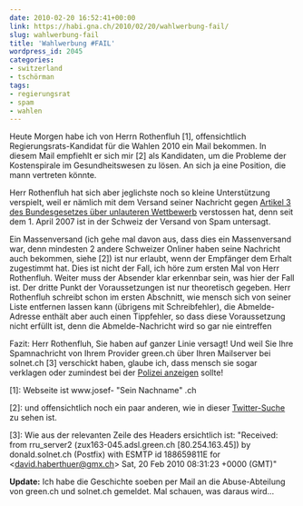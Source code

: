 ```yaml
---
date: 2010-02-20 16:52:41+00:00
link: https://habi.gna.ch/2010/02/20/wahlwerbung-fail/
slug: wahlwerbung-fail
title: 'Wahlwerbung #FAIL'
wordpress_id: 2045
categories:
- switzerland
- tschörman
tags:
- regierungsrat
- spam
- wahlen
---
```



Heute Morgen habe ich von Herrn Rothenfluh [1], offensichtlich Regierungsrats-Kandidat für die Wahlen 2010 ein Mail bekommen.
In diesem Mail empfiehlt er sich mir [2] als Kandidaten, um die Probleme der Kostenspirale im Gesundheitswesen zu lösen.
An sich ja eine Position, die mann vertreten könnte.

Herr Rothenfluh hat sich aber jeglichste noch so kleine Unterstützung verspielt, weil er nämlich mit dem Versand seiner Nachricht gegen [Artikel 3 des Bundesgesetzes über unlauteren Wettbewerb](http://www.admin.ch/ch/d/sr/241/a3.html) verstossen hat, denn seit dem 1\. April 2007 ist in der Schweiz der Versand von Spam untersagt.

Ein Massenversand (ich gehe mal davon aus, dass dies ein Massenversand war, denn mindesten 2 andere Schweizer Onliner haben seine Nachricht auch bekommen, siehe [2]) ist nur erlaubt, wenn der Empfänger dem Erhalt zugestimmt hat.
Dies ist nicht der Fall, ich höre zum ersten Mal von Herr Rothenfluh.
Weiter muss der Absender klar erkennbar sein, was hier der Fall ist.
Der dritte Punkt der Voraussetzungen ist nur theoretisch gegeben.
Herr Rothenfluh schreibt schon im ersten Abschnitt, wie mensch sich von seiner Liste entfernen lassen kann (übrigens mit Schreibfehler), die Abmelde-Adresse enthält aber auch einen Tippfehler, so dass diese Voraussetzung nicht erfüllt ist, denn die Abmelde-Nachricht wird so gar nie eintreffen

Fazit: Herr Rothenfluh, Sie haben auf ganzer Linie versagt!
Und weil Sie Ihre Spamnachricht von Ihrem Provider green.ch über Ihren Mailserver bei solnet.ch [3] verschickt haben, glaube ich, dass mensch sie sogar verklagen oder zumindest bei der [Polizei anzeigen](http://www.swissinfo.ch/ger/Neues_Gesetz_-_Schweiz_belegt_Spam_mit_Bann.html?cid=5814432) sollte!

[1]: Webseite ist www.josef- "Sein Nachname" .ch

[2]: und offensichtlich noch ein paar anderen, wie in dieser [Twitter-Suche](http://search.twitter.com/search?q=rothenfluh) zu sehen ist.

[3]: Wie aus der relevanten Zeile des Headers ersichtlich ist: "Received: from rru_server2 (zux163-045.adsl.green.ch [80.254.163.45]) by donald.solnet.ch (Postfix) with ESMTP id 188659811E for &lt;david.haberthuer@gmx.ch&gt; Sat, 20 Feb 2010 08:31:23 +0000 (GMT)"

**Update:** Ich habe die Geschichte soeben per Mail an die Abuse-Abteilung von green.ch und solnet.ch gemeldet. Mal schauen, was daraus wird...
